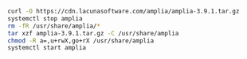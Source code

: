 ﻿```sh
curl -O https://cdn.lacunasoftware.com/amplia/amplia-3.9.1.tar.gz
systemctl stop amplia
rm -fR /usr/share/amplia/*
tar xzf amplia-3.9.1.tar.gz -C /usr/share/amplia
chmod -R a=,u+rwX,go+rX /usr/share/amplia
systemctl start amplia
```
